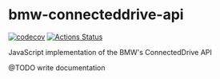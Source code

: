 # bmw-connecteddrive-api

[![codecov](https://codecov.io/gh/mihaiblaga89/bmw-connecteddrive-api/branch/master/graph/badge.svg)](https://codecov.io/gh/mihaiblaga89/bmw-connecteddrive-api)
[![Actions Status](https://github.com/mihaiblaga89/bmw-connecteddrive-api/workflows/tests/badge.svg)](https://github.com/mihaiblaga89/bmw-connecteddrive-api/actions)

JavaScript implementation of the BMW's ConnectedDrive API

@TODO write documentation
